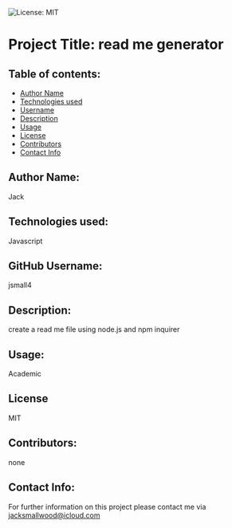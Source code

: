 ![License: MIT](https://img.shields.io/badge/License-MIT-yellow.svg)

# Project Title: read me generator

## Table of contents:

- [Author Name](#author-name:)
- [Technologies used](#technologies-used:)
- [Username](#gitHub-username:)
- [Description](#description:)
- [Usage](#usage:)
- [License](#license:)
- [Contributors](#contributors:)
- [Contact Info](#contact-info:)

## Author Name:

Jack

## Technologies used:

Javascript

## GitHub Username:

jsmall4

## Description:

create a read me file using node.js and npm inquirer

## Usage:

Academic

## License

MIT

## Contributors:

none

## Contact Info:

For further information on this project please contact me via jacksmallwood@icloud.com
